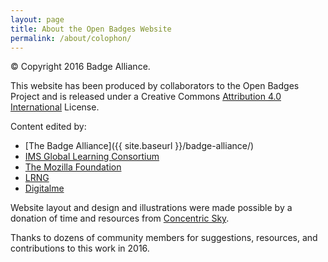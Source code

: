 ```yaml
---
layout: page
title: About the Open Badges Website
permalink: /about/colophon/
---
```

&copy; Copyright 2016 Badge Alliance.

This website has been produced by collaborators to the Open Badges Project and is released under a Creative Commons [Attribution 4.0 International](https://creativecommons.org/licenses/by/4.0/) License.

Content edited by:

* [The Badge Alliance]({{ site.baseurl }}/badge-alliance/)
* [IMS Global Learning Consortium](https://www.imsglobal.org/)
* [The Mozilla Foundation](https://mozillafoundation.org)
* [LRNG](https://lrng.org)
* [Digitalme](http://www.digitalme.co.uk/)

Website layout and design and illustrations were made possible by a donation of time and resources from [Concentric Sky](https://concentricsky.com).

Thanks to dozens of community members for suggestions, resources, and contributions to this work in 2016.

